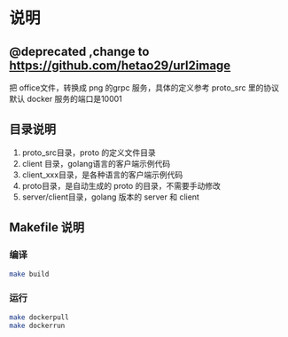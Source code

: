 # 说明 

## @deprecated ,change to https://github.com/hetao29/url2image

把 office文件，转换成 png 的grpc 服务，具体的定义参考 proto_src 里的协议
默认 docker 服务的端口是10001

## 目录说明

1. proto_src目录，proto 的定义文件目录
2. client 目录，golang语言的客户端示例代码
2. client_xxx目录，是各种语言的客户端示例代码
3. proto目录，是自动生成的 proto 的目录，不需要手动修改
4. server/client目录，golang 版本的 server 和 client

## Makefile 说明

### 编译
```bash
make build
```

### 运行
```bash
make dockerpull
make dockerrun
```
